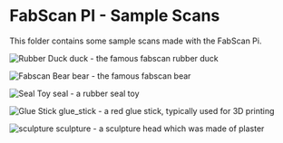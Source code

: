 # FabScan PI - Sample Scans

This folder contains some sample scans made with the FabScan Pi. 

![Rubber Duck](/duck/duck_icon.png)
duck - the famous fabscan rubber duck

![Fabscan Bear](/bear/bear_icon.png)
bear - the famous fabscan bear 

![Seal Toy](/searl/seal_icon.png)
seal - a rubber seal toy

![Glue Stick](/glue_stick/glue_stick_icon.png)
glue_stick - a red glue stick, typically used for 3D printing

![sculpture](/sculpture/sculpture_icon.png)
sculpture - a sculpture head which was made of plaster
